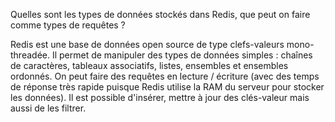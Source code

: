 Quelles sont les types de données stockés dans Redis, que peut on faire comme types de requêtes ? 

Redis est une base de données open source de type clefs-valeurs mono-threadée. Il permet de manipuler des types de données simples : chaînes de caractères, tableaux associatifs, listes, ensembles et ensembles ordonnés.
On peut faire des requêtes en lecture / écriture (avec des temps de réponse très rapide puisque Redis utilise la RAM du serveur pour stocker les données). Il est possible d'insérer, mettre à jour des clés-valeur mais aussi de les filtrer. 

